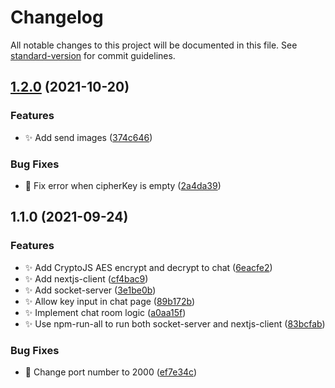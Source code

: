 # Changelog

All notable changes to this project will be documented in this file. See [standard-version](https://github.com/conventional-changelog/standard-version) for commit guidelines.

## [1.2.0](https://github.com/OkkarMin/encrypted-file-share-applied-cryptography/compare/v1.1.0...v1.2.0) (2021-10-20)


### Features

* :sparkles: Add send images ([374c646](https://github.com/OkkarMin/encrypted-file-share-applied-cryptography/commit/374c646fdb61cd9b9d5f4f4993de5347dc0037a2))


### Bug Fixes

* :bug: Fix error when cipherKey is empty ([2a4da39](https://github.com/OkkarMin/encrypted-file-share-applied-cryptography/commit/2a4da399ae38fb946b778e3958b9eace5a729982))

## 1.1.0 (2021-09-24)


### Features

* :sparkles: Add CryptoJS AES encrypt and decrypt to chat ([6eacfe2](https://github.com/OkkarMin/encrypted-file-share-applied-cryptography/commit/6eacfe263c6e700d23561bb131bd7adcdb8d5762))
* :sparkles: Add nextjs-client ([cf4bac9](https://github.com/OkkarMin/encrypted-file-share-applied-cryptography/commit/cf4bac91532e62706e74ce9d4302d69baa0bd27e))
* :sparkles: Add socket-server ([3e1be0b](https://github.com/OkkarMin/encrypted-file-share-applied-cryptography/commit/3e1be0b826cbcf2ad3ee866bcc91e7b5b84688a7))
* :sparkles: Allow key input in chat page ([89b172b](https://github.com/OkkarMin/encrypted-file-share-applied-cryptography/commit/89b172b43732495e0a79a9508de25d86270bbeb0))
* :sparkles: Implement chat room logic ([a0aa15f](https://github.com/OkkarMin/encrypted-file-share-applied-cryptography/commit/a0aa15fd8942eaa8e7d22ee2c3dbef932742f4cb))
* :sparkles: Use npm-run-all to run both socket-server and nextjs-client ([83bcfab](https://github.com/OkkarMin/encrypted-file-share-applied-cryptography/commit/83bcfab5eae8e63a7fea99f98e07cc9fff4df572))


### Bug Fixes

* :bug: Change port number to 2000 ([ef7e34c](https://github.com/OkkarMin/encrypted-file-share-applied-cryptography/commit/ef7e34c4ca14be5453865170fc410f94a56f5f1c))
